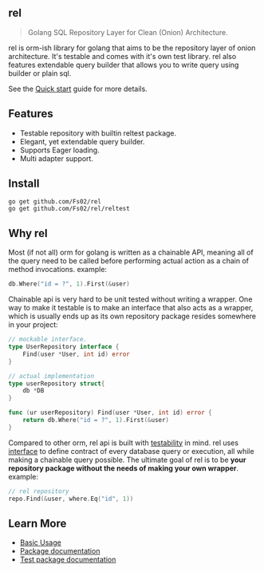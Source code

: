 ## rel

> Golang SQL Repository Layer for Clean (Onion) Architecture.

rel is orm-ish library for golang that aims to be the repository layer of onion architecture. It's testable and comes with it's own test library. rel also features extendable query builder that allows you to write query using builder or plain sql.

See the [Quick start](quickstart.md) guide for more details.

## Features

- Testable repository with builtin reltest package.
- Elegant, yet extendable query builder.
- Supports Eager loading.
- Multi adapter support.

## Install

```
go get github.com/Fs02/rel
go get github.com/Fs02/rel/reltest
```

## Why rel

Most (if not all) orm for golang is written as a chainable API, meaning all of the query need to be called before performing actual action as a chain of method invocations. example:

```go
db.Where("id = ?", 1).First(&user)
```

Chainable api is very hard to be unit tested without writing a wrapper. One way to make it testable is to make an interface that also acts as a wrapper, which is usually ends up as its own repository package resides somewhere in your project:

```go
// mockable interface.
type UserRepository interface {
	Find(user *User, int id) error
}

// actual implementation
type userRepository struct{
	db *DB
}

func (ur userRepository) Find(user *User, int id) error {
	return db.Where("id = ?", 1).First(&user)
}
```

Compared to other orm, rel api is built with [testability](https://godoc.org/github.com/Fs02/rel/reltest) in mind. rel uses [interface](https://godoc.org/github.com/Fs02/rel#Repository) to define contract of every database query or execution, all while making a chainable query possible. The ultimate goal of rel is to be **your repository package without the needs of making your own wrapper**. example:

```go
// rel repository
repo.Find(&user, where.Eq("id", 1))
```

## Learn More

- [Basic Usage](quickstart.md)
- [Package documentation](https://godoc.org/github.com/Fs02/rel)
- [Test package documentation](https://godoc.org/github.com/Fs02/rel/reltest)
